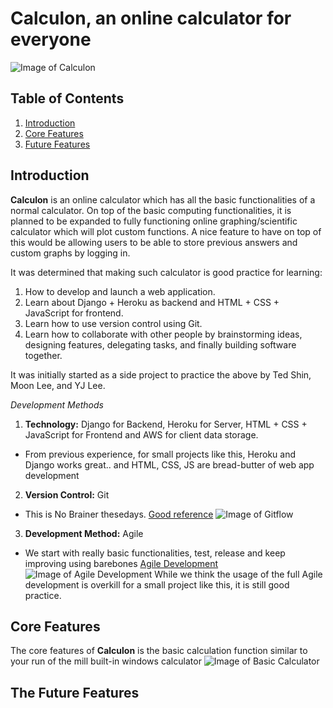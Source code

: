 # Calculon, an online calculator for everyone

![Image of Calculon](https://vignette.wikia.nocookie.net/en.futurama/images/b/b3/Calculon-2.JPG/revision/latest?cb=20090604015557)


## Table of Contents
1. [Introduction](#introduction) 
2. [Core Features](#core-features) 
3. [Future Features](#the-future-features)

## Introduction

**Calculon** is an online calculator which has all the basic functionalities of a normal calculator. 
On top of the basic computing functionalities, it is planned to be expanded to fully functioning online graphing/scientific calculator which will plot custom functions. A nice feature to have on top of this would be allowing users to be able to store previous answers and custom graphs by logging in.

It was determined that making such calculator is good practice for learning:
1. How to develop and launch a web application. 
2. Learn about Django + Heroku as backend and HTML + CSS + JavaScript for frontend. 
3. Learn how to use version control using Git.
4. Learn how to collaborate with other people by brainstorming ideas, designing features, delegating tasks, and finally building software together.

It was initially started as a side project to practice the above by Ted Shin, Moon Lee, and YJ Lee.

*Development Methods*
1. **Technology:** Django for Backend, Heroku for Server, HTML + CSS + JavaScript for Frontend and AWS for client data storage.
* From previous experience, for small projects like this, Heroku and Django works great..  and HTML, CSS, JS are bread-butter of web app development

2. **Version Control:** Git
* This is No Brainer thesedays. [Good reference](https://buddy.works/blog/5-types-of-git-workflows)
![Image of Gitflow](https://buddy.works/blog/images/gitflow.png)

3. **Development Method:** Agile 
* We start with really basic functionalities, test, release and keep improving using barebones [Agile Development](https://en.wikipedia.org/wiki/Agile_software_development)
![Image of Agile Development](https://i0.wp.com/number8.com/wp-content/uploads/2017/08/wide-agile-lifecycle.png?fit=1000%2C450&ssl=1) While we think the usage of the full Agile development is overkill for a small project like this, it is still good practice.


## Core Features

The core features of **Calculon** is the basic calculation function similar to your run of the mill built-in windows calculator
![Image of Basic Calculator](http://cdn.makeuseof.com/wp-content/uploads/2016/01/calc.exe_.jpg?26523c)


## The Future Features
